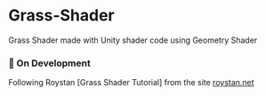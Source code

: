 # Grass-Shader
Grass Shader made with Unity shader code using Geometry Shader

### 🧱 On Development
Following Roystan [Grass Shader Tutorial] from the site [roystan.net](https://roystan.net/)
